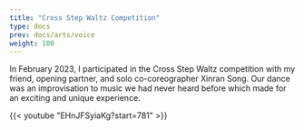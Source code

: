 ```yaml
---
title: "Cross Step Waltz Competition"
type: docs
prev: docs/arts/voice
weight: 100
---
```


In February 2023, I participated in the Cross Step Waltz competition with my friend, opening partner, and solo co-coreographer Xinran Song. Our dance was an improvisation to music we had never heard before which made for an exciting and unique experience.

{{< youtube "EHnJFSyiaKg?start=781" >}}
